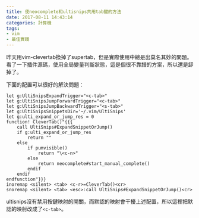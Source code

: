 ```yaml
---
title: 使neocomplete和ultisnips共用tab鍵的方法
date: 2017-08-11 14:43:14
categories: 計算機
tags:
- vim
- 最佳實踐
---
```


昨天用vim-clevertab換掉了supertab，但是實際使用中總是出莫名其妙的問題。看了一下插件源碼，使用全局變量判斷狀態，這是個很不靠譜的方案，所以還是卸掉了。

下面的配置可以很好的解決問題：

```vim
let g:UltiSnipsExpandTrigger="<c-tab>"
let g:UltiSnipsJumpForwardTrigger="<c-tab>"
let g:UltiSnipsJumpBackwardTrigger="<s-tab>"
let g:UltiSnipsSnippetsDir='~/.vim/UltiSnips'
let g:ulti_expand_or_jump_res = 0
function! CleverTab()"{{{
    call UltiSnips#ExpandSnippetOrJump()
    if g:ulti_expand_or_jump_res
        return ""
    else
        if pumvisible()
            return "\<c-n>"
        else
            return neocomplete#start_manual_complete()
        endif
    endif
endfunction"}}}
inoremap <silent> <tab> <c-r>=CleverTab()<cr>
snoremap <silent> <tab> <esc>:call UltiSnips#ExpandSnippetOrJump()<cr>
```

ultisnips沒有禁用按鍵映射的開關，而默認的映射會干擾上述配置，所以這裡把默認的映射改成了`<c-tab>`。

